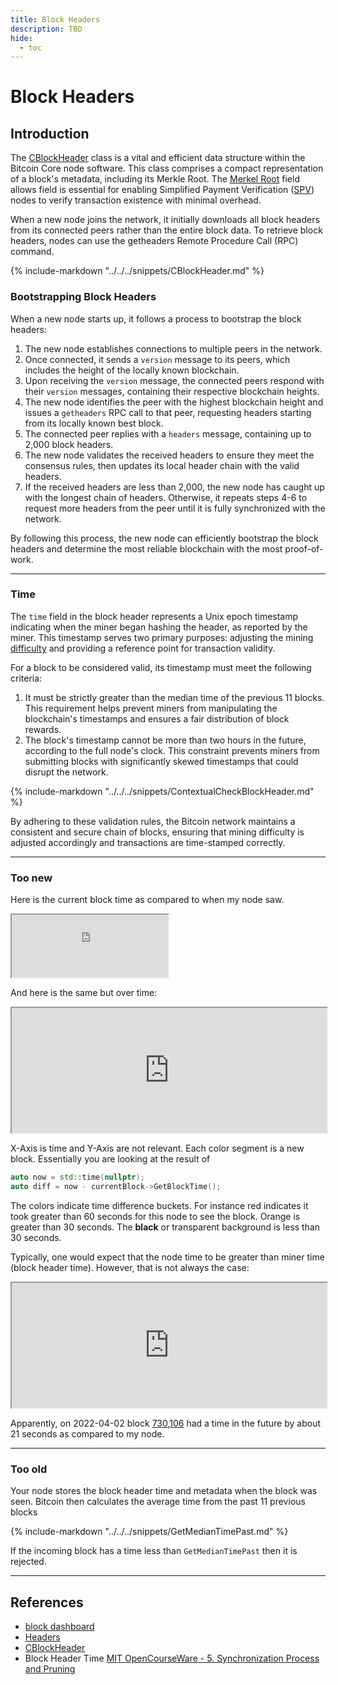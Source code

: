 ```yaml
---
title: Block Headers
description: TBD
hide:
  - toc
---
```


# Block Headers

## Introduction

The [CBlockHeader](https://doxygen.bitcoincore.org/class_c_block_header.html) class is a vital and efficient data structure within the Bitcoin Core node software. This class comprises a compact representation of a block's metadata, including its Merkle Root. The [Merkel Root](https://en.m.wikipedia.org/wiki/Merkle_tree) field allows field is essential for enabling Simplified Payment Verification ([SPV](https://btcinformation.org/en/developer-guide#simplified-payment-verification-spv)) nodes to verify transaction existence with minimal overhead.

When a new node joins the network, it initially downloads all block headers from its connected peers rather than the entire block data. To retrieve block headers, nodes can use the getheaders Remote Procedure Call (RPC) command.


{%
include-markdown "../../../snippets/CBlockHeader.md"
%}

### Bootstrapping Block Headers

When a new node starts up, it follows a process to bootstrap the block headers:

1. The new node establishes connections to multiple peers in the network.
2. Once connected, it sends a `version` message to its peers, which includes the height of the locally known blockchain.
3. Upon receiving the `version` message, the connected peers respond with their `version` messages, containing their respective blockchain heights.
4. The new node identifies the peer with the highest blockchain height and issues a `getheaders` RPC call to that peer, requesting headers starting from its locally known best block.
5. The connected peer replies with a `headers` message, containing up to 2,000 block headers.
6. The new node validates the received headers to ensure they meet the consensus rules, then updates its local header chain with the valid headers.
7. If the received headers are less than 2,000, the new node has caught up with the longest chain of headers. Otherwise, it repeats steps 4-6 to request more headers from the peer until it is fully synchronized with the network.

By following this process, the new node can efficiently bootstrap the block headers and determine the most reliable blockchain with the most proof-of-work.


---

### Time

The `time` field in the block header represents a Unix epoch timestamp indicating when the miner began hashing the header, as reported by the miner. This timestamp serves two primary purposes: adjusting the mining [difficulty](https://btcinformation.org/en/developer-reference#target-nbits)  and providing a reference point for transaction validity.

For a block to be considered valid, its timestamp must meet the following criteria:

1. It must be strictly greater than the median time of the previous 11 blocks. This requirement helps prevent miners from manipulating the blockchain's timestamps and ensures a fair distribution of block rewards.
2. The block's timestamp cannot be more than two hours in the future, according to the full node's clock. This constraint prevents miners from submitting blocks with significantly skewed timestamps that could disrupt the network.

{%
include-markdown "../../../snippets/ContextualCheckBlockHeader.md"
%}

By adhering to these validation rules, the Bitcoin network maintains a consistent and secure chain of blocks, ensuring that mining difficulty is adjusted accordingly and transactions are time-stamped correctly.

---

### Too new
  Here is the current block time as compared to when my node saw.

<iframe src="https://grafana.pro-bitcoin.io/d-solo/qtQCmdN7z/blocks?orgId=1&amp;theme=dark&amp;panelId=40" width="250" height="100"></iframe>

  And here is the same but over time:

<iframe src="https://grafana.pro-bitcoin.io/d-solo/qtQCmdN7z/blocks?orgId=1&amp;theme=dark&amp;panelId=37" width="100%" height="200"></iframe>

  X-Axis is time and Y-Axis are not relevant. Each color segment is a new block. Essentially you are looking at the result of

  ```cpp
  auto now = std::time(nullptr);
  auto diff = now - currentBlock->GetBlockTime();
  ```

  The colors indicate time difference buckets. For instance <span class="red">red</span> indicates it took greater than 60 seconds for this node to
  see the block. <span class="orange">Orange</span> is greater than 30 seconds. The **black** or transparent background is less than 30 seconds.

  Typically, one would expect that the node time to be greater than miner time (block header time). However, that is not always the case:

<iframe src="https://grafana.pro-bitcoin.io/d-solo/qtQCmdN7z/blocks?orgId=1&theme=dark&panelId=74&from=1648902600000&to=1648911600000" width="100%" height="200"></iframe>

  Apparently, on 2022-04-02 block [730,106](https://mempool.space/block/00000000000000000004a901eb03c4de9ff5905f7cb9f240181afe0f3826de84) had a time in the future by about 21 seconds as compared to my node.

---

### Too old

Your node stores the block header time and metadata when the block was seen. Bitcoin then calculates the average time from the past 11 previous blocks

{%
include-markdown "../../../snippets/GetMedianTimePast.md"
%}


If the incoming block has a time less than `GetMedianTimePast` then it is rejected.

---

## References

* [block dashboard](https://grafana.pro-bitcoin.io/d/qtQCmdN7z/blocks?orgId=1&refresh=5m)
* [Headers](https://btcinformation.org/en/developer-reference#block-headers)
* [CBlockHeader](https://doxygen.bitcoincore.org/class_c_block_header.html)
* Block Header Time [MIT OpenCourseWare - 5. Synchronization Process and Pruning](https://youtu.be/1Qws70XGSq4?t=690)

